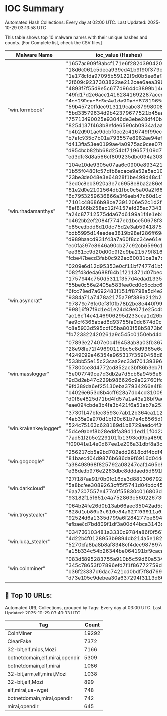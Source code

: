 # IOC Summary

Automated Hash Collections: Every day at 02:00 UTC. Last Updated: 2025-10-29 03:13:58 UTC

This table shows top 10 malware names with their unique hashes and counts. [For Complete list, check the CSV files]

| Malware Name | ioc_value (Hashes) | Count |
|--------------|--------------------|-------|
|  "win.formbook" |  "1657ac909f8abcf171e6f282d3904205"<br> "18d6c061c5deca939ed41b9f90f379c8"<br> "1e178cfda97095b59122f9d0b5ee6af3"<br> "2f609c9237303822ae212cee6aea3960"<br> "4893f7f55d9e5c677d9644c3899b14e5"<br> "49fd17d2e6ace14162841692287acedd"<br> "4cd290cac6d9c4e1de99add6781965ad"<br> "59b45720ffdec913119cabc379980082"<br> "5bd33579634d9b42379677521b45aa06"<br> "75713490025e93046de3ebe28df40b91"<br> "8254137f463b8efde6590cb0934a1aa6"<br> "b4b2d901ae9dcbf0ec2c416749f99ec5"<br> "b7afc935c7b01a793557e8982ae94ef8"<br> "d413ffa53ee0199ae4a0975ac9cee07f"<br> "d954bcb82bb68d254bf719657109d794"<br> "ed3dfe3d8a566cf809235dbc094a3031" | 16 |
|  "win.rhadamanthys" |  "104e10de9305e07aa6c0900e8934213a"<br> "1b55f0480fc57dfb8acace9a52a5ac10"<br> "23be3de048e3e64828f1be499d48c17c"<br> "3ed0c8eb3920a3e7c6958e8ba2a86efd"<br> "61e2d0e2101564db1fbc0c5a00a2f661"<br> "6c7953259636866a3f6eeb47c60d1c7c"<br> "7101c48686b98ce7391206e52c1d2f28"<br> "8ef8166b258ac12f4157efd25ac73432"<br> "a24c87712575dda67d6199a1f4e1eb1e"<br> "b462bb2ef2084f7747eb1bce50678f3e"<br> "b85cedbdd6d10dc75d2e3ab59418757a"<br> "bdb5995d14aedee3819b98ef286ff69d"<br> "d989baacd931f43a7a60f8cc34ee61e1"<br> "ec0fa397e8646a90cb27c92cb6599c13"<br> "ee361cc9d20d00c9f2c9ba21579f8167"<br> "fcbe47becd3fab0c922ec60031ce3a7c" | 16 |
|  "win.asyncrat" |  "0209e6d12d95353e0cf11bf7477d1b52"<br> "082f43de4a688f64b1f211371d07becb"<br> "1757944c750d5311f357d4edad133588"<br> "55be0c56e2405a583fee0cd0c5ccbc65"<br> "6fcc78ed7a692483f151ff8798a5d4e2"<br> "9384a71a7478a2175a79f389a212b24d"<br> "97879c76fc0ef8f0fb78b2be8e440f99"<br> "99816f97f9d1e41e24d49e071e25c4b9"<br> "ac16cff4e4146906295d233cea1d26be"<br> "ae9cf6365abad6d93755fa0dc674d0c9"<br> "c8e5903d595cdf05ba803f58b5873b60"<br> "fb723822420261a9c545c0150ebd4d30" | 12 |
|  "win.masslogger" |  "07893e27407e0c4f6458ab8a03fb3677"<br> "28e98fe72f49690119bc5c8d9365e6c4"<br> "4249099e46354a965317f3590458d8ee"<br> "533bb55e15c23caa2ec33d7013939692"<br> "57800ce3d4772cd852ac3bf86b3eb7f5"<br> "5e007749ce7d3db2a7d5cb6a9456e6ad"<br> "9d3d2eb47c229b986626c9e02760ffd1"<br> "9fd389da6ef25130eba37934266e4f80"<br> "b4026e653d8b4cff628a7db4cd31009c"<br> "d0f8e4825d71bd4fd57a1a43a18bf9ae"<br> "eae094cbde3b4fa3b421f6a51ab7a251" | 11 |
|  "win.krakenkeylogger" |  "3730f147bfec3593c7ab12b364ca1128"<br> "4ab35a0a970d1bf20c61b7e4c8565d03"<br> "524c75163c628189d1b8729aedc4f3f9"<br> "5d4e9abef8b28ed8fa39d11ed11f0d23"<br> "7ad51f2b5e229101fb1393cd9ba489b0"<br> "f09041e14e0d87ee1e206a31dbf8a3cd" | 6 |
|  "win.gogoogle" |  "256217cb5a9bd702edd2618cdf4bdf46"<br> "81baec404d9876b686da9f6916d044c2"<br> "a38493968f825792a08247caf1465e88"<br> "e38dedb976e2263dbc8dddaed5d691b4" | 4 |
|  "win.darkcloud" |  "27f187aa91f0b0fc16de3d8813067921"<br> "5a8bcfee3089263cff5f5741d04bdc45"<br> "6aa7307557e477c0f55830c016803dc1"<br> "93182f15f651e4a752863c560226735f" | 4 |
|  "win.troystealer" |  "064b24fe26d0b13ab66aec35042ad5d7"<br> "828d1cb86b3c616e84a527f93911a629"<br> "92524d6a1335d799a6f284277be694f1"<br> "efbae8d7bd809f1df3a00d44bca3143c" | 4 |
|  "win.luca_stealer" |  "034736103481a3330c9784a86f0f567f"<br> "4d22b4f0128953b9894db214a5e18217"<br> "5270bfa8ba8b8af8348cf4dee987897a"<br> "a15b334c54b26344be064191bf9cacae" | 4 |
|  "win.coinminer" |  "083d5895283755a910b5c59d60a5348b"<br> "345c78653f07896efd7f1f86772759dd"<br> "b36f23337d6dac7421cd0bdf7f8d769c"<br> "d73e105c9debea30a637294f3113d86c" | 4 |

<!-- url_summary_start -->
## 🔗 Top 10 URLs:

Automated URL Collections, grouped by Tags: Every day at 03:00 UTC. Last Updated: 2025-10-29 03:40:33 UTC.

| Tag | Count |
|-----|-------|
| CoinMiner | 19292 |
| ClearFake | 7372 |
| 32-bit,elf,mips,Mozi | 7166 |
| botnetdomain,elf,mirai,opendir | 5309 |
| botnetdomain,elf,mirai | 1086 |
| 32-bit,arm,elf,mirai,Mozi | 1038 |
| 32-bit,elf,Mozi | 899 |
| elf,mirai,ua-wget | 748 |
| botnetdomain,mirai,opendir | 742 |
| mirai,opendir | 645 |
<!-- url_summary_end -->
